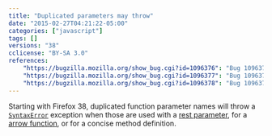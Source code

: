 ```yaml
---
title: "Duplicated parameters may throw"
date: "2015-02-27T04:21:22-05:00"
categories: ["javascript"]
tags: []
versions: "38"
cclicense: "BY-SA 3.0"
references:
    "https://bugzilla.mozilla.org/show_bug.cgi?id=1096376": "Bug 1096376 – Don\'t allow duplicate parameter names when rest-parameter is present"
    "https://bugzilla.mozilla.org/show_bug.cgi?id=1096377": "Bug 1096377 – Don\'t allow duplicate parameter names in arrow functions"
    "https://bugzilla.mozilla.org/show_bug.cgi?id=1096378": "Bug 1096378 – Don\'t allow duplicate parameter names in concise method definitions"
---
```

Starting with Firefox 38, duplicated function parameter names will throw a [`SyntaxError`](https://developer.mozilla.org/en-US/docs/Web/JavaScript/Reference/Global_Objects/SyntaxError) exception when those are used with a [rest parameter](https://developer.mozilla.org/en-US/docs/Web/JavaScript/Reference/Functions/rest_parameters), for a [arrow function](https://developer.mozilla.org/en-US/docs/Web/JavaScript/Reference/Functions/Arrow_functions), or for a concise method definition.

